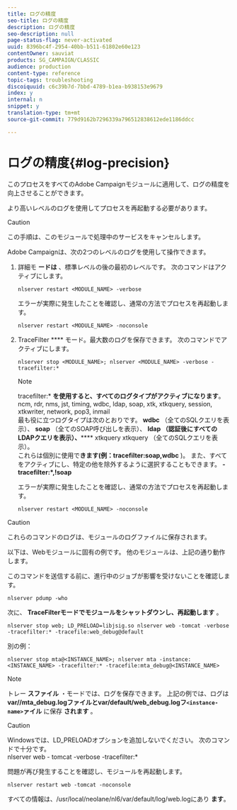 ```yaml
---
title: ログの精度
seo-title: ログの精度
description: ログの精度
seo-description: null
page-status-flag: never-activated
uuid: 8396bc4f-2954-40bb-b511-61802e60e123
contentOwner: sauviat
products: SG_CAMPAIGN/CLASSIC
audience: production
content-type: reference
topic-tags: troubleshooting
discoiquuid: c6c39b7d-7bbd-4789-b1ea-b938153e9679
index: y
internal: n
snippet: y
translation-type: tm+mt
source-git-commit: 779d9162b7296339a796512838612ede1186ddcc

---
```



# ログの精度{#log-precision}

このプロセスをすべてのAdobe Campaignモジュールに適用して、ログの精度を向上させることができます。

より高いレベルのログを使用してプロセスを再起動する必要があります。

>[!CAUTION]
>
>この手順は、このモジュールで処理中のサービスをキャンセルします。

Adobe Campaignは、次の2つのレベルのログを使用して操作できます。

1. 詳細モ **ードは** 、標準レベルの後の最初のレベルです。 次のコマンドはアクティブにします。

   ```
   nlserver restart <MODULE_NAME> -verbose 
   ```

   エラーが実際に発生したことを確認し、通常の方法でプロセスを再起動します。

   ```
   nlserver restart <MODULE_NAME> -noconsole
   ```

1. TraceFilter **** モード。最大数のログを保存できます。 次のコマンドでアクティブにします。

   ```
   nlserver stop <MODULE_NAME>; nlserver <MODULE_NAME> -verbose -tracefilter:*
   ```

   >[!NOTE]
   >
   >tracefilter:* **を使用すると、すべてのログタイプがアクティブになります**。ncm, rdr, nms, jst, timing, wdbc, ldap, soap, xtk, xtkquery, session, xtkwriter, network, pop3, inmail\
   最も役に立つログタイプは次のとおりです。 **wdbc** （全てのSQLクエリを表示）、 **soap** （全てのSOAP呼び出しを表示）、 **ldap （認証後にすべてのLDAPクエリを表示）、****** xtkquery xtkquery （全てのSQLクエリを表示）。\
   これらは個別に使用で&#x200B;**きます(例：tracefilter:soap,wdbc** )。 また、すべてをアクティブにし、特定の他を除外するように選択することもできます。 **-tracefilter:*,!soap**

   エラーが実際に発生したことを確認し、通常の方法でプロセスを再起動します。

   ```
   nlserver restart <MODULE_NAME> -noconsole
   ```

>[!CAUTION]
これらのコマンドのログは、モジュールのログファイルに保存されます。

以下は、Webモジュールに固有の例です。 他のモジュールは、上記の通り動作します。

このコマンドを送信する前に、進行中のジョブが影響を受けないことを確認します。

```
nlserver pdump -who
```

次に、 **TraceFilterモードでモジュールをシャットダウンし、再起動します** 。

```
nlserver stop web; LD_PRELOAD=libjsig.so nlserver web -tomcat -verbose -tracefilter:* -tracefile:web_debug@default
```

別の例：

```
nlserver stop mta@<INSTANCE_NAME>; nlserver mta -instance:<INSTANCE_NAME> -tracefilter:* -tracefile:mta_debug@<INSTANCE_NAME>
```

>[!NOTE]
トレー **スファイル** ・モードでは、ログを保存できます。 上記の例では、ログは **var//mta_debug.logファイルとvar/default/web_debug.logフ`<instance-name>`ァイル** に保存 **されます** 。

>[!CAUTION]
Windowsでは、LD_PRELOADオプションを追加しないでください。 次のコマンドで十分です。\
nlserver web - tomcat -verbose -tracefilter:*

問題が再び発生することを確認し、モジュールを再起動します。

```
nlserver restart web -tomcat -noconsole
```

すべての情報は、/usr/local/neolane/nl6/var/default/log/web.logにあり **ます**。
